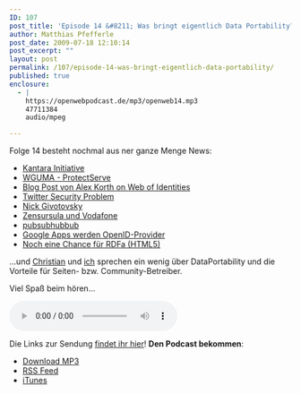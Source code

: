 ```yaml
---
ID: 107
post_title: 'Episode 14 &#8211; Was bringt eigentlich Data Portability?'
author: Matthias Pfefferle
post_date: 2009-07-18 12:10:14
post_excerpt: ""
layout: post
permalink: /107/episode-14-was-bringt-eigentlich-data-portability/
published: true
enclosure:
  - |
    https://openwebpodcast.de/mp3/openweb14.mp3
    47711384
    audio/mpeg

---
```

Folge 14 besteht nochmal aus ner ganze Menge News:

*   [Kantara Initiative](http://kantarainitiative.org)
*   [WGUMA - ProtectServe](http://kantarainitiative.org/confluence/display/WGUMA/Charter)
*   [Blog Post von Alex Korth on Web of Identities](http://www.readwriteweb.com/archives/web_of_identities_making_machine-accessible_people_data.php)
*   [Twitter Security Problem](http://www.techcrunch.com/2009/07/14/in-our-inbox-hundreds-of-confidential-twitter-documents/)
*   [Nick Givotovsky](http://blogs.law.harvard.edu/doc/2009/07/07/a-good-man-is-hard-to-lose/)
*   [Zensursula und Vodafone](http://blog.vodafone.de/2009/07/14/reaktion-auf-livepk-teil-3-zugangserschwerung-kinderpornographie/?cp=5#comment-265)
*   [pubsubhubbub](http://pubsubhubbub.appspot.com/)
*   [Google Apps werden OpenID-Provider](http://news.zdnet.com/2100-9595_22-319527.html)
*   [Noch eine Chance für RDFa (HTML5)](http://dev.w3.org/html5/rdfa/rdfa-module.html)

...und [Christian](http://mrtopf.de/blog) und [ich](http://notizblog.org) sprechen ein wenig über DataPortability und die Vorteile für Seiten- bzw. Community-Betreiber.

Viel Spaß beim hören…

<audio controls>
  <source src="https://openwebpodcast.de/mp3/openweb14.mp3" type="audio/mpeg">
  Ihr Browser unterstützt diesen Audio-Player nicht.
</audio>

Die Links zur Sendung [findet ihr hier](http://openweb.mixxt.de/networks/wiki/index.episode-14)! **Den Podcast bekommen**:

*   [Download MP3](https://openwebpodcast.de/mp3/openweb14.mp3)
*   [RSS Feed](http://feeds.feedburner.com/openwebcast)
*   [iTunes](http://phobos.apple.com/WebObjects/MZStore.woa/wa/viewPodcast?id=294732929)
